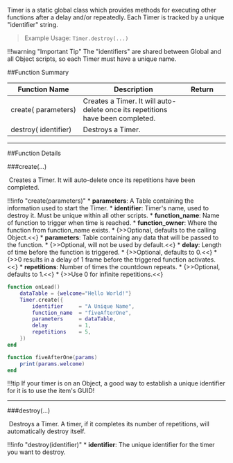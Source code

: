 Timer is a static global class which provides methods for executing other functions after a delay and/or repeatedly. Each Timer is tracked by a unique "identifier" string. 

> Example Usage: `Timer.destroy(...)`

!!!warning "Important Tip"
    The "identifiers" are shared between Global and all Object scripts, so each Timer must have a unique name.

##Function Summary

Function Name | Description | Return | &nbsp;
-- | -- | -- | --:
create([<span class="tag tab"></span>](types)&nbsp;parameters) | Creates a Timer. It will auto-delete once its repetitions have been completed. | [<span class="ret boo"></span>](types) | [<span class="i"></span>](#create)
destroy([<span class="tag str"></span>](types)&nbsp;identifier) | Destroys a Timer. | [<span class="ret boo"></span>](types) | [<span class="i"></span>](#destroy)

---


##Function Details

###create(...)

[<span class="ret boo"></span>](types)&nbsp;Creates a Timer. It will auto-delete once its repetitions have been completed.

!!!info "create(parameters)"
    * [<span class="tag_tab"></span>](types) **parameters**: A Table containing the information used to start the Timer.
        * [<span class="tag str"></span>](types) **identifier**: Timer's name, used to destroy it. Must be unique within all other scripts.
        * [<span class="tag str"></span>](types) **function_name**: Name of function to trigger when time is reached.
        * [<span class="tag obj"></span>](types) **function_owner**: Where the function from function_name exists.
            * {>>Optional, defaults to the calling Object.<<}
        * [<span class="tag tab"></span>](types) **parameters**: Table containing any data that will be passed to the function.
            * {>>Optional, will not be used by default.<<}
        * [<span class="tag flo"></span>](types) **delay**: Length of time before the function is triggered.
            * {>>Optional, defaults to 0.<<}
            * {>>0 results in a delay of 1 frame before the triggered function activates.<<}
        * [<span class="tag int"></span>](types) **repetitions**: Number of times the countdown repeats.
            * {>>Optional, defaults to 1.<<}
            * {>>Use 0 for infinite repetitions.<<}

``` Lua
function onLoad()
    dataTable = {welcome="Hello World!"}
    Timer.create({
        identifier     = "A Unique Name",
        function_name  = "fiveAfterOne",
        parameters     = dataTable,
        delay          = 1,
        repetitions    = 5,
    })
end

function fiveAfterOne(params)
    print(params.welcome)
end
```

!!!tip
    If your timer is on an Object, a good way to establish a unique identifier for it is to use the item's GUID!

---


###destroy(...)

[<span class="ret boo"></span>](types)&nbsp;Destroys a Timer. A timer, if it completes its number of repetitions, will automatically destroy itself.

!!!info "destroy(identifier)"
    * [<span class="tag str"></span>](types) **identifier**: The unique identifier for the timer you want to destroy.
